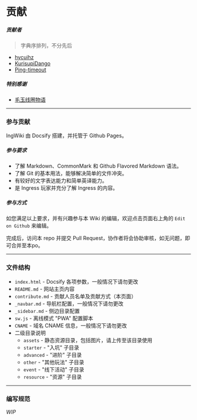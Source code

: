 # 贡献

##### 贡献者

> 字典序排列，不分先后

- [hycuihz](https://github.com/hycuihz)
- [KurisupiDango](https://github.com/KurisupiDango)
- [Ping-timeout](https://github.com/Ping-timeout)

##### 特别感谢

- [毛玉线圈物语](https://craft.moe)

------

### 参与贡献

IngWiki 由 Docsify 搭建，并托管于 Github Pages。

##### 参与要求

- 了解 Markdown、CommonMark 和 Github Flavored Markdown 语法。
- 了解 Git 的基本用法，能够解决简单的文件冲突。
- 有较好的文字表达能力和简单英译能力。
- 是 Ingress 玩家并充分了解 Ingress 的内容。

##### 参与方式

如您满足以上要求，并有兴趣参与本 Wiki 的编辑，欢迎点击页面右上角的   `Edit on Github` 来编辑。

完成后，访问本 repo 并提交 Pull Request，协作者将会协助审核，如无问题，即可合并至本po。

------

### 文件结构

- `index.html` - Docsify 各项参数，一般情况下请勿更改
- `README.md` - 网站主页内容
- `contribute.md` - 贡献人员名单及贡献方式（本页面）
- `_navbar.md` - 导航栏配置，一般情况下请勿更改
- `_sidebar.md` - 侧边目录配置
- `sw.js` - 离线模式 "PWA" 配置脚本
- `CNAME` - 域名 CNAME 信息，一般情况下请勿更改
- 二级目录说明
  - `assets` - 静态资源目录，包括图片，请上传至该目录使用
  - `starter` - "入坑" 子目录
  - `advanced` - "进阶" 子目录
  - `other` - "其他玩法" 子目录
  - `event` - "线下活动" 子目录
  - `resource` - "资源" 子目录


-----

### 编写规范

_WIP_
